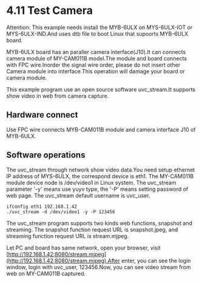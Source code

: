 # 4.11 Test Camera

Attention: This example needs install the MYB-6ULX on MYS-6ULX-IOT or MYS-6ULX-IND.And uses dtb file to boot Linux that supoorts MYB-6ULX board.

MYB-6ULX board has an paraller camera interface(J10).It can connects camera module of MY-CAM011B model.The module and board connects with FPC wire.Inorder the signal wire order, please do not insert other Camera module  into interface.This operation will damage your board or camera module.

This example program use an open source software uvc_stream.It supports show video in web from camera capture.

## Hardware connect

Use FPC wire connects MYB-CAM011B module and camera interface J10 of MYB-6ULX.

## Software operations

The uvc_stream through network show video data.You need setup ethernet IP address of MYS-6ULX, the correspond device is eth1. The MY-CAM011B module device node is /dev/video1 in Linux system. The uvc_stream parameter '-y' means use yuyv type, the '-P' means setting password of web page. The uvc_stream default username is uvc_user.
```
ifconfig eth1 192.168.1.42
./uvc_stream -d /dev/video1 -y -P 123456
```

The uvc_stream program supports two kinds web functions, snapshot and streaming. The snapshot function request URL is snapshot.jpeg, and streaming function request URL is stream.mjpeg.

Let PC and board has same network, open your browser, visit [http://192.168.1.42:8080/stream.mjpeg](http://192.168.1.42:8080/stream.mjpeg).After enter, you can see the login window, login with uvc_user, 123456.Now, you can see video stream from web on MY-CAM011B captured.

